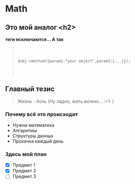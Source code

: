 # Math
## Это мой аналог &lt;h2&gt;

**теги исключаются... А так**

<blockquote>
<pre><code>  

$obj->method({param1:"your object",param2:{...}});

</code></pre>
</blockquote>


## Главный тезис
<blockquote>
Жизнь - боль (Ну ладно, жить можно...  :+1:  )
</blockquote>

### Почему всё это происходит
- Нужна математика
- Алгаритмы
- Структуры данных
- Прокачка каждый день

### Здесь мой план
- [x] Предмет 1
- [x] Предмет 2
- [ ] Предмет 3